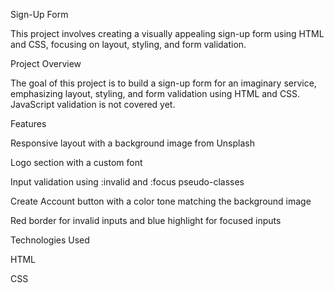 Sign-Up Form

This project involves creating a visually appealing sign-up form using HTML and CSS, focusing on layout, styling, and form validation.

Project Overview

The goal of this project is to build a sign-up form for an imaginary service, emphasizing layout, styling, and form validation using HTML and CSS. JavaScript validation is not covered yet.

Features

Responsive layout with a background image from Unsplash

Logo section with a custom font

Input validation using :invalid and :focus pseudo-classes

Create Account button with a color tone matching the background image

Red border for invalid inputs and blue highlight for focused inputs

Technologies Used

HTML

CSS
